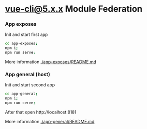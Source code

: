 # vue-cli@5.x.x Module Federation

### App exposes

Init and start first app

```bash
cd app-exposes;
npm i;
npm run serve;
```

More information [./app-exposes/README.md](./app-exposes/README.md)

### App general (host)

Init and start second app

```bash
cd app-general;
npm i;
npm run serve;
```

After that open
http://localhost:8181

More information [./app-general/README.md](./app-general/README.md)
